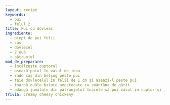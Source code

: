 ```yaml
---
layout: recipe
keywords:
  - pui
  - felul 2
title: Pui cu dovleac
ingrediente:
  - piept de pui felii
  - caș
  - dovlecel
  - 2 ouă
  - pătrunjel
mod_de_preparare:
  - încălzește cuptorul
  - asează puiul în vasul de iena
  - rade caș din belșug peste pui
  - taie dovlecelul în felii de 1 cm și așează-l peste pui
  - toarnă ouăle batute amestecate cu smântâna de gătit
  - adaugă jumătate din pătrunjelul înainte să pui vasul in cuptor și jumătate după ce scoți din cuptor
trivia: creamy cheesy chickeny
---
```

